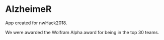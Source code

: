# AlzheimeR
App created for nwHack2018.

We were awarded the Wolfram Alpha award for being in the top 30 teams.
